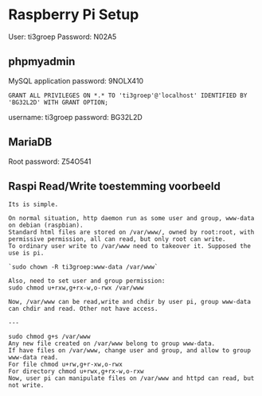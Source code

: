 # Raspberry Pi Setup

User: ti3groep
Password: N02A5

## phpmyadmin

MySQL application password: 9NOLX410

`GRANT ALL PRIVILEGES ON *.* TO 'ti3groep'@'localhost' IDENTIFIED BY 'BG32L2D' WITH GRANT OPTION;`

username: ti3groep
password: BG32L2D

## MariaDB

Root password: Z54O541

## Raspi Read/Write toestemming voorbeeld

```
Its is simple.

On normal situation, http daemon run as some user and group, www-data on debian (raspbian).
Standard html files are stored on /var/www/, owned by root:root, with permissive permission, all can read, but only root can write.
To ordinary user write to /var/www need to takeover it. Supposed the use is pi.

`sudo chown -R ti3groep:www-data /var/www`

Also, need to set user and group permission:
sudo chmod u+rxw,g+rx-w,o-rwx /var/www

Now, /var/www can be read,write and chdir by user pi, group www-data can chdir and read. Other not have access.

---

sudo chmod g+s /var/www
Any new file created on /var/www belong to group www-data.
If have files on /var/www, change user and group, and allow to group www-data read.
For file chmod u+rw,g+r-xw,o-rwx
For directory chmod u+rwx,g+rx-w,o-rxw
Now, user pi can manipulate files on /var/www and httpd can read, but not write.
```